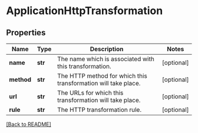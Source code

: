 # ApplicationHttpTransformation


## Properties

Name | Type | Description | Notes
------------ | ------------- | ------------- | -------------
**name** | **str** | The name which is associated with this transformation.  | [optional] 
**method** | **str** | The HTTP method for which this transformation will take place.  | [optional] 
**url** | **str** | The URLs for which this transformation will take place.  | [optional] 
**rule** | **str** | The HTTP transformation rule.  | [optional] 

[[Back to README]](../README.md)



